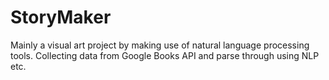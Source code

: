 # StoryMaker
Mainly a visual art project by making use of natural language processing tools. Collecting data from Google Books API and parse through using NLP etc. 
